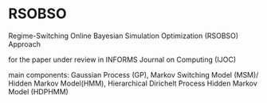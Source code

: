 # RSOBSO
Regime-Switching Online Bayesian Simulation Optimization (RSOBSO) Approach

for the paper under review in INFORMS Journal on Computing (IJOC)

main components: Gaussian Process (GP), Markov Switching Model (MSM)/ Hidden Markov Model(HMM), Hierarchical Dirichelt Process Hidden Markov Model (HDPHMM)

